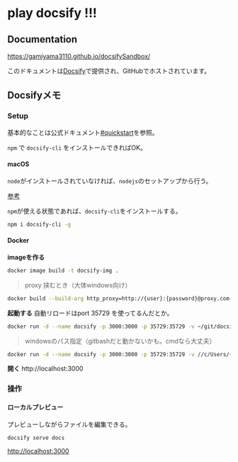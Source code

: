 # play docsify !!!
## Documentation

https://gamiyama3110.github.io/docsifySandbox/

このドキュメントは[Docsify](https://docsify.js.org/)で提供され、GitHubでホストされています。

## Docsifyメモ
### Setup
基本的なことは公式ドキュメント[#quickstart](https://docsify.js.org/#/quickstart?id=quick-start)を参照。

`npm` で `docsify-cli` をインストールできればOK。

#### macOS
`node`がインストールされていなければ、`nodejs`のセットアップから行う。

[参考](https://qiita.com/tatoo3198/items/cb825b57c8c4962f3662)

`npm`が使える状態であれば、`docsify-cli`をインストールする。
```sh
npm i docsify-cli -g
```

#### Docker
**imageを作る**

```sh
docker image build -t docsify-img .
```

> proxy 挟むとき（大体windows向け）
```sh
docker build --build-arg http_proxy=http://{user}:{password}@proxy.com:8080 --build-arg https_proxy=http://{user}:{password}@proxy.com:8080 -t docsify-img .
```

**起動する**
自動リロードはport 35729 を使ってるんだとか。

```sh
docker run -d --name docsify -p 3000:3000 -p 35729:35729 -v ~/git/docsifySandbox/docs/:/docs/ -w /docs/ --rm -it docsify-img docsify serve .
```

> windowsのパス指定（gitbashだと動かないかも。cmdなら大丈夫）
```sh
docker run -d --name docsify -p 3000:3000 -p 35729:35729 -v //c/Users/{ユーザ}/git/docsifySandbox/docs/:/docs/ -w /docs/ --rm -it docsify-img docsify serve .
```

**開く**
http://localhost:3000


### 操作

#### ローカルプレビュー
プレビューしながらファイルを編集できる。

```bash
docsify serve docs
```

[http://localhost:3000](http://localhost:3000)